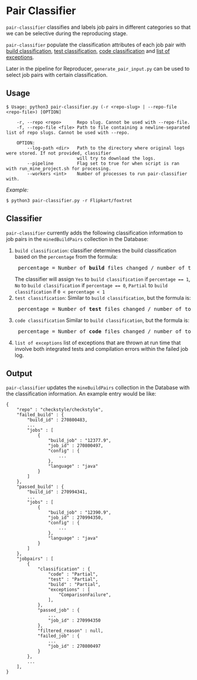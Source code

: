 # Pair Classifier
`pair-classifier` classifies and labels job pairs in different categories so that we can be selective during the
reproducing stage.

`pair-classifier` populate the classification attributes of each job pair with [build classification](#classifier), [test classification](#classifier), [code classification](#classifier) and [list of exceptions](#classifier).

Later in the pipeline for Reproducer, `generate_pair_input.py` can be used to select job pairs with certain classification. 

## Usage
```
$ Usage: python3 pair-classifier.py (-r <repo-slug> | --repo-file <repo-file>) [OPTION]

    -r, --repo <repo>      Repo slug. Cannot be used with --repo-file.
    -f, --repo-file <file> Path to file containing a newline-separated list of repo slugs. Cannot be used with --repo.

    OPTION:
        --log-path <dir>   Path to the directory where original logs were stored. If not provided, classifier
                           will try to download the logs.
        --pipeline         Flag set to true for when script is ran with run_mine_project.sh for processing.
        --workers <int>    Number of processes to run pair-classifier with.
```
_Example:_
```
$ python3 pair-classifier.py -r Flipkart/foxtrot
```

## Classifier
`pair-classifier` currently adds the following classification information to job pairs in the `minedBuildPairs` collection 
in the Database:
1. `build classification`: classifier determines the build classification based on the `percentage` from the formula: 
    <pre>
    percentage = Number of <b>build</b> files changed / number of total files changed</pre>
    The classifier will assign `Yes` to `build classification` if `percentage == 1`, `No` to `build classification`
if `percentage == 0`, `Partial` to `build classification` if `0 < percentage < 1` 
1. `test classification`: Similar to `build classification`, but the formula is:
    <pre>
    percentage = Number of <b>test</b> files changed / number of total files changed</pre>
1. `code classification` Similar to `build classification`, but the formula is:
    <pre>
    percentage = Number of <b>code</b> files changed / number of total files changed</pre>
1. `list of exceptions` list of exceptions that are thrown at run time that involve both integrated tests and 
compilation errors within the failed job log.

## Output
`pair-classifier` updates the `mineBuildPairs` collection in the Database with the classification information.
An example entry would be like:
```
{
    "repo" : "checkstyle/checkstyle",
    "failed_build" : {
        "build_id" : 270800483,
        ...
        "jobs" : [
            {
                "build_job" : "12377.9",
                "job_id" : 270800497,
                "config" : {
                    ...
                },
                "language" : "java"
            }
        ]
    },
    "passed_build" : {
        "build_id" : 270994341,
        ...
        "jobs" : [
            {
                "build_job" : "12390.9",
                "job_id" : 270994350,
                "config" : {
                    ...
                },
                "language" : "java"
            }
        ]
    },
    "jobpairs" : [
        {
            "classification" : {
                "code" : "Partial",
                "test" : "Partial",
                "build" : "Partial",
                "exceptions" : [
                    "ComparisonFailure",
                ],
            },
            "passed_job" : {
                ...
                "job_id" : 270994350
            },
            "filtered_reason" : null,
            "failed_job" : {
                ...
                "job_id" : 270800497
            }
        },
        ...
    ],
}
```
